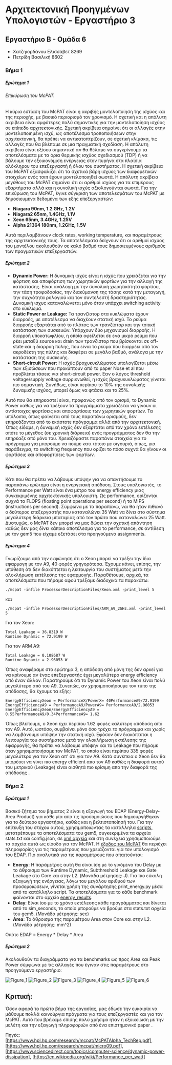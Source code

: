 # Αρχιτεκτονική Προηγμένων Υπολογιστών - Εργαστήριο 3
## Εργαστήριο Β - Ομάδα 6
* Χατζηιορδάνου Ελισσάβετ 8269
* Πετρίδη Βασιλική 8602

### Βήμα 1

##### Ερώτημα 1

###### Επικύρωση του McPAT.

Η κύρια εστίαση του McPAT είναι η ακριβής μοντελοποίηση της ισχύος και της περιοχής, με βασικό περιορισμό τον χρονισμό. Η σχετική και η απόλυτη ακρίβεια είναι αμφότερες πολύ σημαντικές για την μοντελοποίηση ισχύος σε επίπεδο αρχιτεκτονικής. Σχετική ακρίβεια σημαίνει ότι οι αλλαγές στην μοντελοποιημένη ισχύ, ως αποτέλεσμα τροποποιήσεων στην αρχιτεκτονική, θα πρέπει να αντικατοπτρίζουν, σε σχετική κλίμακα, τις αλλαγές που θα βλέπαμε σε μια πραγματική σχεδίαση. Η απόλυτη ακρίβεια είναι εξίσου σημαντική αν θα θέλαμε να συγκρίνουμε τα αποτελέσματα με τα όρια θερμικής ισχύος σχεδιασμού (TDP) ή να βάλουμε την εξοικονόμιση ενέργειας στον πυρήνα στα πλαίσια ολόκληρου του επεξεργαστή ή όλου του συστήματος. Η σχετική ακρίβεια του McPAT εξασφαλίζει ότι τα σχετικά βάρη ισχύος των διαφορετικών στοιχείων ενός τσιπ έχουν μοντελοποιηθεί σωστά. Η απόλυτη ακρίβεια μεγέθους του McPAT σημαίνει ότι οι αριθμοί ισχύος για τα επιμέρους εξαρτήματα αλλά και η συνολική ισχύς αξιολογούνται σωστά. Για την επικύρωση του McPAT, έγινε σύγκριση των αποτελεσμάτων του  McPAT με δημοσιευμένα δεδομένα των εξής επεξεργαστών:
* __Niagara 90nm, 1.2 GHz, 1.2V__
* __Niagara2 65nm, 1.4GHz, 1.1V__
* __Xeon 65nm, 3.4GHz, 1.25V__
* __Alpha 21364 180nm, 1.2GHz, 1.5V__

Αυτά περιλαμβάνουν clock rates, working temperature, και παραμέτρους της αρχιτεκτονικής τους. Τα αποτελέσματα δείχνουν ότι οι αριθμοί ισχύος του μοντέλου ακολουθούν σε καλό βαθμό τους δημοσιευμένους αριθμούς των πραγματικών επεξεργαστών. 


##### Ερώτημα 2

* __Dynamic Power:__   Η δυναμική ισχύς είναι η ισχύς που χρειάζεται για την φόρτιση και αποφόρτιση των χωρητικών φορτίων για την αλλαγή της κατάστασης. Είναι ανάλογη με την συνολική χωρητικότητα φορτίου, την τάση τροφοδοσίας, την διακύμανση της τάσης κατά την μεταγωγή, την συχνότητα ρολογιού και τον συντελεστή δραστηριότητας. Δυναμική ισχυς καταναλώνεται μόνο όταν υπάρχει switching activity στο κύκλωμα.
* __Static Power or Leakage:__ Τα τρανζίστορ στα κυκλώματα έχουν διαρροές, με αποτέλεσμα να διαχέουν στατική ισχύ. Το ρεύμα διαρροής εξαρτάται από το πλάτος των τρανζίστορ και την τοπική κατάσταση των συσκευών. Υπάρχουν δύο μηχανισμοί διαρροής. Η διαρροή υποκατωφλίου, η οποία οφείλεται σε ενα μικρό ρεύμα που ρέει μεταξύ source και drain των τρανζίστορ που βρίσκονται σε off-state και η διαρροή πύλης, που είναι το ρεύμα που διαρρέει από τον ακροδέκτη της πύλης και διαφέρει σε μεγάλο βαθμό, ανάλογα με την κατάσταση της συσκευής.
* __Short-circuit Power:__ Η ισχύς βραχυκυκλώματος υπολογίζεται μέσω των εξισώσεων που προκύπτουν από το paper Nose et al που προβλέπει τάσεις για short-circuit power. Εαν ο λόγος threshold voltage/supply voltage συρρικνωθεί, η ισχύς βραχυκυκλώματος γίνεται πιο σημαντική. Συνήθως, είναι περίπου το 10% της συνολικής δυναμικής ισχύος, μπορεί όμως να φτάσει και το 25%.

Αυτό που θα επηρεαστεί είναι, προφανώς από τον ορισμό, το Dynamic Power καθώς για να τρέξουν τα προγράμματα χρειάζεται να γίνουν οι αντίστοιχες φορτίσεις και αποφορτίσεις των χωρητικών φορτίων. Τα υπόλοιπα, όπως φαίνεται από τους παραπάνω ορισμούς, δεν επηρεάζονται από το εκάστοτε πρόγραμμα αλλά από την αρχιτεκτονική. Όπως είδαμε, η δυναμική ισχύς δεν εξαρτάται από τον χρόνο εκτέλεσης οπότε το μέγεθος (σε χρονική διάρκεια) ενός προγράμματος δεν θα την επηρέαζε από μόνο του. Χρειαζόμαστε παραπάνω στοιχεία για το πρόγραμμα για μπορούμε να πούμε κατι τέτοιο με σιγουριά, όπως, για παράδειγμα, το switching frequency που ορίζει το πόσο συχνά θα γίνουν οι φορτίσεις και αποφορτίσεις των φορτίων.

##### Ερώτημα 3

Κάτι που θα πρέπει να λάβουμε υπόψην για να απαντήσουμε το παραπάνω ερώτημα είναι η ενεργειακή απόδοση. Στους υπολογιστές, το Performance per Watt είναι ένα μέτρο του energy efficiency μιας συγκεκριμένης αρχιτεκτονικής υπολογιστή. Ως performance, ορίζονται συχνά τα FLOPS (floating point operations per second) ή τα MIPS (instructions per second). Σύμφωνα με τα παραπάνω, ναι θα ήταν πιθανό ο δεύτερος επεξεργαστής που καταναλώνει 35 Watt να δίνει στο σύστημα μεγαλύτερη διάρκεια μπαταρίας από τον πρώτο που καταναλώνει 25 Watt. Δυστυχώς, ο McPAT δεν μπορεί να μας δώσει την σχετική απάντηση καθώς δεν μας δίνει κάποιο αποτέλεσμα για το performance, σε αντίθεση με τον gem5 που είχαμε εξετάσει στα προηγούμενα assignments.

##### Ερώτημα 4

Γνωρίζουμε από την εκφώνηση ότι ο Xeon μπορεί να τρέξει την ίδια εφαρμογη με τον Α9, 40 φορές γρηγορότερα. Έχουμε κάνει, επίσης, την υπόθεση ότι δεν διακόπτεται η λειτουργία  του συστήματος μετά την ολοκλήρωση εκτέλεσης της εφαρμογής. Παραθέτουμε, αρχικά, τα αποτελέσματα που πήραμε αφού τρέξαμε διαδοχικά τα παρακάτω:

```
./mcpat -infile ProcessorDescriptionFiles/Xeon.xml -print_level 5
```
και

```
./mcpat -infile ProcessorDescriptionFiles/ARM_A9_2GHz.xml -print_level 5
```
Για τον Xeon:

```
Total Leakage = 36.8319 W
Runtime Dynamic = 72.9199 W
```
Για τον ARM A9:

```
Total Leakage = 0.108687 W
Runtime Dynamic = 2.96053 W
```
Όπως αναφέραμε στο ερώτημα 3, η απόδοση από μόνη της δεν αρκεί για να κρίνουμε αν ένας επεξεργαστής έχει μεγαλύτερο energy efficiency από έναν άλλον. Παρατηρούμε ότι το Dynamic Power του Xeon είναι πολύ μεγαλύτερο από του Α9. Συνεπώς, αν χρησιμοποιήσουμε τον τύπο της απόδοσης, θα έχουμε τα εξής:
```
EnergyEfficiencyXeon = PerformanceX/PowerX= 40PerformanceA9/72.9199
EnergyEfficiencyA9 = PerformanceA9/PowerA9= PerformanceA9/2.96053
EnergyEfficiencyXeon/EnergyEfficiencyA9 = 0.55PerformanceA9/0.34PerformanceA9= 1.62
```
Όπως βλέπουμε, ο Xeon έχει περίπου 1.62 φορές καλύτερη απόδοση από τον Α9. Αυτό, ωστόσο, συμβαίνει μόνο όσο τρέχει το πρόγραμμα και χωρίς να λαμβάνουμε υπόψην την στατική ισχύ. Εφόσον δεν διακόπτεται η λειτουργία  του συστήματος μετά την ολοκλήρωση εκτέλεσης της εφαρμογής, θα πρέπει να λάβουμε υπόψην και το Leakage που πήραμε όταν χρησιμοποιήσαμε τον McPAT, το οποίο είναι περίπου 335 φορές μεγαλύτερο για τον Xeon απ' ότι για τον Α9. Κατά συνέπεια ο Xeon δεν θα μπορέσει να γίνει πιο energy efficient απο τον Α9 καθώς η διαφορά αυτού του μετρικού (Leakage) είναι αισθητά πιο κρίσιμη απο την διαφορά της απόδοσης . 


### Βήμα 2
##### Ερώτημα 1
Βασικό ζήτημα του βήματος 2 είναι η εξαγωγή του EDAP (Energy-Delay-Area Product) για κάθε μία απο τις προσομοιώσεις που δημιουργήθηκαν για το δεύτερο εργαστήριο, καθώς και η βελτιστοποίησή του. Για την επίτευξη του στόχου αυτού, χρησιμοποιώντας τα κατάλληλα [scripts](https://github.com/vasipetr/archlab3/tree/main/scripts), μετατρέπουμε τα αποτελέσματα του gem5, συγκεκριμένα τα αρχεία stats.txt και config.json, σε [xml αρχεία](https://github.com/vasipetr/archlab3/tree/main/xmls_gem5) και στη συνέχεια χρησιμοποιούμε τα αρχεία αυτά ως είσοδο για τον McPAT. Η [έξοδος του McPAT](https://github.com/vasipetr/archlab3/tree/main/mcpat_results) θα περιέχει πληροφορίες για τις παραμέτρους που χρειάζονται για τον υπολογισμό του EDAP. Πιο αναλυτικά για τις παραμέτρους που απαιτούνται:
* __Energy__: Η παράμετρος αυτή θα είναι ίση με το γινόμενο του Delay με το άθροισμα των Runtime Dynamic, Subthreshold Leakage και Gate Leakage στο Core και στην L2. (Μονάδα μέτρησης: J). Για πιο εύκολη εξαγωγή της ενέργειας, λόγω του μεγάλου αριθμού των προσομοιώσεων, γίνεται χρήση της συνάρτησης print_energy.py μέσα από το κατάλληλο script. Τα αποτελέσματα για το κάθε benchmark φαίνονται στο αρχείο [energy_results](https://github.com/vasipetr/archlab3/tree/main/energy_results).
* __Delay__: Είναι ίσο με το χρόνο εκτέλεσης κάθε προγράμματος και δίνεται από το sim_seconds, το οποίο μπορούμε να βρούμε στα stats.txt αρχεία του gem5. (Μονάδα μέτρησης: sec)
* __Area__: To άθροισμα της παραμέτρου Area στον Core και στην L2. (Μονάδα μέτρησης: mm^2)

Οπότε EDAP = Energy * Delay * Area

##### Ερώτημα 2
Ακολουθούν τα διαγράμματα για τα benchmarks ως προς Area και Peak Power σύμφωνα με τις αλλαγές που έγιναν στις παραμέτρους στο προηγούμενο εργαστήριο:

![Figure_1](https://user-images.githubusercontent.com/73646657/150534128-f462ae40-f431-40cd-b33c-612401ed278b.png)
![Figure_2](https://user-images.githubusercontent.com/73646657/150534131-a2a10350-4ae4-4751-a816-5dd5b59d6ac2.png)
![Figure_3](https://user-images.githubusercontent.com/73646657/150534123-c258599d-1bbc-4e96-a4e4-32255c20337b.png)
![Figure_4](https://user-images.githubusercontent.com/73646657/150534124-331fa83a-7a15-4849-9b65-0ecb6a9ff5ae.png)
![Figure_5](https://user-images.githubusercontent.com/73646657/150534125-fc8028d5-f829-46d4-8524-acce8691a8cb.png)
![Figure_6](https://user-images.githubusercontent.com/73646657/150534127-4bab38b7-87a8-46df-be17-1edcba5dced6.png)









## Κριτική:
Όσον αφορά το πρώτο βήμα της εργασίας, μας έδωσε την ευκαιρία να μάθουμε πολλά καινούργια πράγματα για τους επεξεργαστές και για τον McPAT. Αυτό που βρήκαμε επίσης πολύ χρήσιμο ήταν η εξοικείωση με την μελέτη και την εξαγωγή πληροφοριών από ένα επιστημονικό paper .

Πηγές: [https://www.hpl.hp.com/research/mcpat/McPATAlpha_TechRep.pdf], [https://www.hpl.hp.com/research/mcpat/micro09.pdf], [https://www.sciencedirect.com/topics/computer-science/dynamic-power-dissipation], [https://en.wikipedia.org/wiki/Performance_per_watt]

